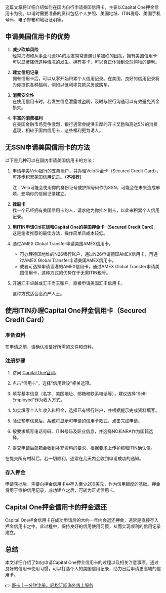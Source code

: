 这篇文章将详细介绍如何在国内自行申请美国信用卡，主要以Capital One押金信用卡为例。申请时需要准备的资料包括个人护照、美国地址、ITIN税号、美国手机号码、电子邮箱和地址证明等。

## 申请美国信用卡的优势

1. **减少砍单风险**  
   经常海淘和从事亚马逊OA的朋友常常遭遇订单被砍的困扰，拥有美国信用卡可以显著降低这种情况的发生。拥有美卡，可以真正体验到全球购物的便利。

2. **建立信用记录**  
   拥有信用卡后，可以从零开始积累个人信用记录。在美国，良好的信用记录将为你提供各种福利，例如以低利率贷款买房或购车。

3. **消费安全性**  
   在使用信用卡时，若发生信息泄露或盗刷，及时与银行沟通可以有效避免资金损失。

4. **丰富的消费福利**  
   在美国金融市场竞争激烈，银行通常会提供丰厚的开卡奖励和高达5%的消费返现，相较于国内信用卡，这些福利更为诱人。

## 无SSN申请美国信用卡的方法

以下是几种可以在国内申请美国信用卡的方法：

1. 申请华美Velo银行的支票账户，并办理Velo押金卡（Secured Credit Card），可逐步积累美国信用记录。**（不推荐）**
   
   注：Velo可能会使用你的身份证号或护照号码作为SSN，可能会在未来造成麻烦，影响你的信用记录建立。

2. **挂副卡**  
   找一个已经拥有美国信用卡的人，请求他为你挂名副卡，以此来积累个人信用记录。

3. **用ITIN申请Citi花旗和Capital One的美国押金卡（Secured Credit Card）**，这是笔者推荐的最佳方法，操作简单且成本较低。

4. 通过AMEX Global Transfer申请美国AMEX信用卡。

   - 可办理德国地址的N26银行账户，通过N26申请德国AMEX信用卡，再通过AMEX Global Transfer申请美国AMEX信用卡。
   - 或者可选择申请香港的AMEX信用卡，通过AMEX Global Transfer申请美国信用卡，这种方式的优势在于无需ITIN税号。

5. 开通汇丰卓越或汇丰尚玉账户，直接申请美国汇丰信用卡。

   这种方式适合高资产人士。

## 使用ITIN办理Capital One押金信用卡（Secured Credit Card）

### 准备资料
在申请之前，请确认准备好所需的文件和资料。

### 注册步骤
1. 访问 [Capital One官网](https://bit.ly/bewildcard)。
2. 点击“信用卡”，选择“信用建设”相关选项。

3. 填写基本信息（名字、美国地址、邮箱和联系电话等），建议选择“Self-Employed”作为收入方式。

4. 如实填写个人年收入和租金，选择已有银行账户，并根据提示完成资料填写。

5. 验证预审信息后，系统将显示可申请的信用卡款式，点击完成申请。

6. 按要求填写电话号码、ITIN号码及职业信息，并选择NO和NRA作为国籍选择。

7. 提交申请后邮箱会收到补充资料的要求，根据要求上传护照和ITIN确认信。

在提交所有材料后，若一切顺利，通常在几天内会收到申请成功的通知。

### 存入押金
申请获批后，需要向押金信用卡中存入至少200美元，作为信用额度的基础。押金将用于维护信用记录，成功建立之后，可转为正式信用卡。

## Capital One押金信用卡的押金退还

Capital One押金信用卡在成功申请后的大约一年内会退还押金，通常是直接存入押金信用卡之中。此过程中，保持良好的信用使用习惯，从而实现顺利的信用记录建立。

## 总结

本文详细介绍了如何申请Capital One押金信用卡的过程以及相关注意事项。通过良好的信用卡使用习惯，可以打造个人的美国信用记录，助力日后申请更高端的信用卡。

👉 [野卡 | 一分钟注册，轻松订阅海外线上服务](https://bit.ly/bewildcard)